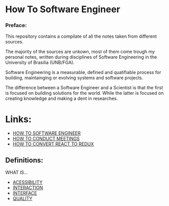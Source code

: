 # How To Software Engineer

### Preface: 

This repository contains a compilate of all the notes taken from different sources. 

The majority of the sources are unkown, most of them come trough my personal notes,
written during disciplines of Software Engineering in the University of Brasilia (UNB/FGA).

Software Engineering is a measurable, defined and quatifiable process for building, maintainging or evolving systems and software projects. 

The difference between a Software Engineer and a Scientist is that the first is focused on building solutions for the world. While the latter is focused on creating knowledge and making a dent in researches. 

# Links:

* [HOW TO SOFTWARE ENGINEER](https://github.com/fernand0aguilar/how_to_software_engineer/blob/master/how_to_software_engineer.md)
* [HOW TO CONDUCT MEETINGS](https://github.com/fernand0aguilar/how_to_software_engineer/blob/master/hot_to_conduct_meetings.png)
* [HOW TO CONVERT REACT TO REDUX](https://github.com/fernand0aguilar/how_to_software_engineer/blob/master/How_to_convert_react_to_redux.md)

## Definitions:
WHAT IS...
* [ACESSIBILITY](https://github.com/fernand0aguilar/how_to_software_engineer/blob/master/Definitions/Accessibility.md)
* [INTERACTION](https://github.com/fernand0aguilar/how_to_software_engineer/blob/master/Definitions/Interaction.md)
* [INTERFACE](https://github.com/fernand0aguilar/how_to_software_engineer/blob/master/Definitions/Interface.md)
* [QUALITY](https://github.com/fernand0aguilar/how_to_software_engineer/blob/master/Definitions/Quality.md)

